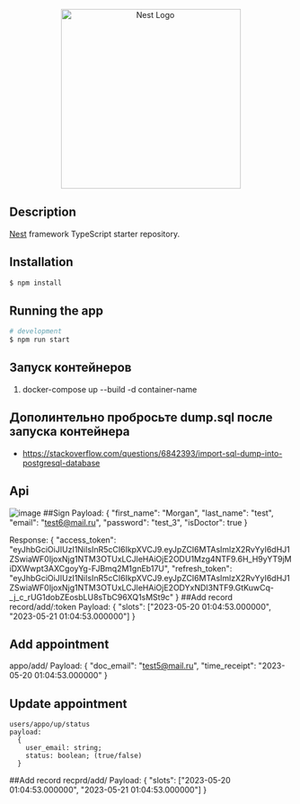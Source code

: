 <p align="center">
  <a href="http://nestjs.com/" target="blank"><img src="https://nestjs.com/img/logo_text.svg" width="320" alt="Nest Logo" /></a>
</p>


## Description

[Nest](https://github.com/nestjs/nest) framework TypeScript starter repository.

## Installation

```bash
$ npm install
```

## Running the app

```bash
# development
$ npm run start
```

## Запуск контейнеров
1. docker-compose up --build -d container-name

## Дополинтельно пробросьте dump.sql после запуска контейнера
  * https://stackoverflow.com/questions/6842393/import-sql-dump-into-postgresql-database
  
## Api 
  ![image](https://github.com/Morgan6666/records-nest/assets/61843517/64a3351a-64f2-461a-bd0d-7e54228121b1)
  ##Sign
    Payload:  {
        "first_name": "Morgan",
        "last_name": "test",
        "email": "test6@mail.ru",
        "password": "test_3",
        "isDoctor": true 
      }
      
   Response: {
      "access_token": "eyJhbGciOiJIUzI1NiIsInR5cCI6IkpXVCJ9.eyJpZCI6MTAsImlzX2RvYyI6dHJ1ZSwiaWF0IjoxNjg1NTM3OTUxLCJleHAiOjE2ODU1Mzg4NTF9.6H_H9yYT9jMiDXWwpt3AXCgoyYg-FJBmq2M1gnEb17U",
        "refresh_token": "eyJhbGciOiJIUzI1NiIsInR5cCI6IkpXVCJ9.eyJpZCI6MTAsImlzX2RvYyI6dHJ1ZSwiaWF0IjoxNjg1NTM3OTUxLCJleHAiOjE2ODYxNDI3NTF9.GtKuwCq-_j_c_rUG1dobZEosbLU8sTbC96XQ1sMSt9c"
        } 
  ##Add record
   record/add/:token
        Payload: {
          "slots": ["2023-05-20 01:04:53.000000", "2023-05-21 01:04:53.000000"]
        }
   ## Add appointment
   appo/add/
   Payload: 
       {
        "doc_email": "test5@mail.ru",
        "time_receipt": "2023-05-20 01:04:53.000000"
       }
       
   ## Update appointment
    users/appo/up/status
    payload: 
      {
        user_email: string; 
        status: boolean; (true/false)
      }
      
   ##Add record
    recprd/add/
    Payload: 
        {
        "slots": ["2023-05-20 01:04:53.000000", "2023-05-21 01:04:53.000000"]
        }
